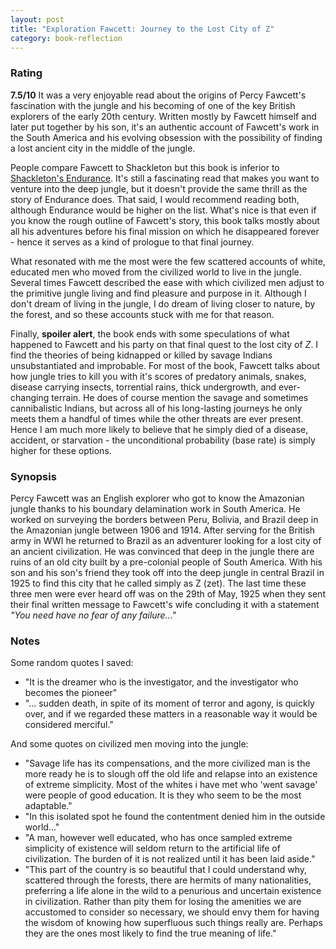 ```yaml
---
layout: post
title: "Exploration Fawcett: Journey to the Lost City of Z"
category: book-reflection
---
```


### Rating
**7.5/10** It was a very enjoyable read about the origins of Percy Fawcett's fascination with the jungle and his becoming of one of the key British explorers of the early 20th century. Written mostly by Fawcett himself and later put together by his son, it's an authentic account of Fawcett's work in the South America and his evolving obsession with the possibility of finding a lost ancient city in the middle of the jungle.  

People compare Fawcett to Shackleton but this book is inferior to [Shackleton's Endurance](https://tomasmiskov.com/endurance.html). It's still a fascinating read that makes you want to venture into the deep jungle, but it doesn't provide the same thrill as the story of Endurance does. That said, I would recommend reading both, although Endurance would be higher on the list. What's nice is that even if you know the rough outline of Fawcett's story, this book talks mostly about all his adventures before his final mission on which he disappeared forever - hence it serves as a kind of prologue to that final journey.  

What resonated with me the most were the few scattered accounts of white, educated men who moved from the civilized world to live in the jungle. Several times Fawcett described the ease with which civilized men adjust to the primitive jungle living and find pleasure and purpose in it. Although I don't dream of living in the jungle, I do dream of living closer to nature, by the forest, and so these accounts stuck with me for that reason.  

Finally, **spoiler alert**, the book ends with some speculations of what happened to Fawcett and his party on that final quest to the lost city of *Z*. I find the theories of being kidnapped or killed by savage Indians unsubstantiated and improbable. For most of the book, Fawcett talks about how jungle tries to kill you with it's scores of predatory animals, snakes, disease carrying insects, torrential rains, thick undergrowth, and ever-changing terrain. He does of course mention the savage and sometimes cannibalistic Indians, but across all of his long-lasting journeys he only meets them a handful of times while the other threats are ever present. Hence I am much more likely to believe that he simply died of a disease, accident, or starvation - the unconditional probability (base rate) is simply higher for these options.

### Synopsis
Percy Fawcett was an English explorer who got to know the Amazonian jungle thanks to his boundary delamination work in South America. He worked on surveying the borders between Peru, Bolivia, and Brazil deep in the Amazonian jungle between 1906 and 1914. After serving for the British army in WWI he returned to Brazil as an adventurer looking for a lost city of an ancient civilization. He was convinced that deep in the jungle there are ruins of an old city built by a pre-colonial people of South America. With his son and his son's friend they took off into the deep jungle in central Brazil in 1925 to find this city that he called simply as Z (zet). The last time these three men were ever heard off was on the 29th of May, 1925 when they sent their final written message to Fawcett's wife concluding it with a statement *"You need have no fear of any failure..."*

### Notes

Some random quotes I saved:  

- "It is the dreamer who is the investigator, and the investigator who becomes the pioneer"
- "... sudden death, in spite of its moment of terror and agony, is quickly over, and if we regarded these matters in a reasonable way it would be considered merciful."

And some quotes on civilized men moving into the jungle:  

- "Savage life has its compensations, and the more civilized man is the more ready he is to slough off the old life and relapse into an existence of extreme simplicity. Most of the whites i have met who 'went savage' were people of good education. It is they who seem to be the most adaptable."
- "In this isolated spot he found the contentment denied him in the outside world..."
- "A man, however well educated, who has once sampled extreme simplicity of existence will seldom return to the artificial life of civilization. The burden of it is not realized until it has been laid aside."
- "This part of the country is so beautiful that I could understand why, scattered through the forests, there are hermits of many nationalities, preferring a life alone in the wild to a penurious and uncertain existence in civilization. Rather than pity them for losing the amenities we are accustomed to consider so necessary, we should envy them for having the wisdom of knowing how superfluous such things really are. Perhaps they are the ones most likely to find the true meaning of life."